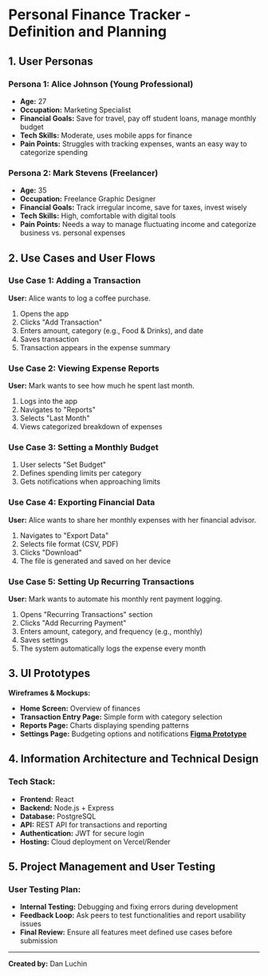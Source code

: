 # Personal Finance Tracker - Definition and Planning

## 1. User Personas

### Persona 1: Alice Johnson (Young Professional)
- **Age:** 27  
- **Occupation:** Marketing Specialist  
- **Financial Goals:** Save for travel, pay off student loans, manage monthly budget  
- **Tech Skills:** Moderate, uses mobile apps for finance  
- **Pain Points:** Struggles with tracking expenses, wants an easy way to categorize spending  

### Persona 2: Mark Stevens (Freelancer)
- **Age:** 35  
- **Occupation:** Freelance Graphic Designer  
- **Financial Goals:** Track irregular income, save for taxes, invest wisely  
- **Tech Skills:** High, comfortable with digital tools  
- **Pain Points:** Needs a way to manage fluctuating income and categorize business vs. personal expenses  

## 2. Use Cases and User Flows

### Use Case 1: Adding a Transaction
**User:** Alice wants to log a coffee purchase.  
1. Opens the app  
2. Clicks "Add Transaction"  
3. Enters amount, category (e.g., Food & Drinks), and date  
4. Saves transaction  
5. Transaction appears in the expense summary  

### Use Case 2: Viewing Expense Reports
**User:** Mark wants to see how much he spent last month.  
1. Logs into the app  
2. Navigates to "Reports"  
3. Selects "Last Month"  
4. Views categorized breakdown of expenses  

### Use Case 3: Setting a Monthly Budget
1. User selects "Set Budget"  
2. Defines spending limits per category  
3. Gets notifications when approaching limits  

### Use Case 4: Exporting Financial Data
**User:** Alice wants to share her monthly expenses with her financial advisor.  
1. Navigates to "Export Data"  
2. Selects file format (CSV, PDF)  
3. Clicks "Download"  
4. The file is generated and saved on her device  

### Use Case 5: Setting Up Recurring Transactions
**User:** Mark wants to automate his monthly rent payment logging.  
1. Opens "Recurring Transactions" section  
2. Clicks "Add Recurring Payment"  
3. Enters amount, category, and frequency (e.g., monthly)  
4. Saves settings  
5. The system automatically logs the expense every month  

## 3. UI Prototypes
**Wireframes & Mockups:**
- **Home Screen:** Overview of finances  
- **Transaction Entry Page:** Simple form with category selection  
- **Reports Page:** Charts displaying spending patterns  
- **Settings Page:** Budgeting options and notifications
**[Figma Prototype](https://www.figma.com/proto/ugD7XRGSDfTBwuc1kg0BLu/Untitled?node-id=1-2&p=f&t=as645tQGiAJtFN7Y-1&scaling=min-zoom&content-scaling=fixed&page-id=0%3A1)**

## 4. Information Architecture and Technical Design

### Tech Stack:
- **Frontend:** React  
- **Backend:** Node.js + Express  
- **Database:** PostgreSQL  
- **API:** REST API for transactions and reporting  
- **Authentication:** JWT for secure login  
- **Hosting:** Cloud deployment on Vercel/Render  

## 5. Project Management and User Testing

### User Testing Plan:
- **Internal Testing:** Debugging and fixing errors during development  
- **Feedback Loop:** Ask peers to test functionalities and report usability issues  
- **Final Review:** Ensure all features meet defined use cases before submission  

---
**Created by:** Dan Luchin
